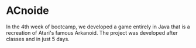 # ACnoide

In the 4th week of bootcamp, we developed a game entirely in Java that is a recreation of Atari's famous Arkanoid. The project was developed after classes and in just 5 days.
